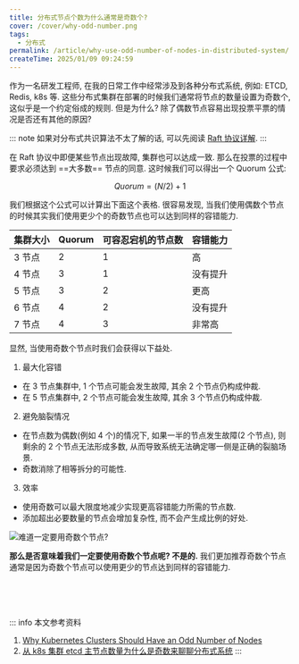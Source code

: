 ```yaml
---
title: 分布式节点个数为什么通常是奇数个?
cover: /cover/why-odd-number.png
tags:
  - 分布式
permalink: /article/why-use-odd-number-of-nodes-in-distributed-system/
createTime: 2025/01/09 09:24:59
---
```

作为一名研发工程师, 在我的日常工作中经常涉及到各种分布式系统, 例如: ETCD, Redis, k8s 等. 这些分布式集群在部署的时候我们通常将节点的数量设置为奇数个, 这似乎是一个约定俗成的规则. 但是为什么? 除了偶数节点容易出现投票平票的情况是否还有其他的原因?
<!-- more -->

::: note 如果对分布式共识算法不太了解的话, 可以先阅读 [Raft 协议详解](/article/wr4ufchz/).
:::

在 Raft 协议中即便某些节点出现故障, 集群也可以达成一致. 那么在投票的过程中要求必须达到 ==大多数== 节点的同意. 这时候我们可以得出一个 Quorum 公式:

$$
Quorum = (N / 2) + 1
$$

我们根据这个公式可以计算出下面这个表格. 很容易发现, 当我们使用偶数个节点的时候其实我们使用更少个的奇数节点也可以达到同样的容错能力.

| 集群大小 | Quorum | 可容忍宕机的节点数 | 容错能力 |
| -------- | ------ | ------------------ | -------- |
| 3 节点   | 2      | 1                  | 高       |
| 4 节点   | 3      | 1                  | 没有提升 |
| 5 节点   | 3      | 2                  | 更高     |
| 6 节点   | 4      | 2                  | 没有提升 |
| 7 节点   | 4      | 3                  | 非常高   |


显然, 当使用奇数个节点时我们会获得以下益处.

1. 最大化容错
- 在 3 节点集群中, 1 个节点可能会发生故障, 其余 2 个节点仍构成仲裁.
- 在 5 节点集群中, 2 个节点可能会发生故障, 其余 3 个节点仍构成仲裁.

2. 避免脑裂情况
- 在节点数为偶数(例如 4 个)的情况下, 如果一半的节点发生故障(2 个节点), 则剩余的 2 个节点无法形成多数, 从而导致系统无法确定哪一侧是正确的裂脑场景.
- 奇数消除了相等拆分的可能性.

3. 效率
- 使用奇数可以最大限度地减少实现更高容错能力所需的节点数.
- 添加超出必要数量的节点会增加复杂性, 而不会产生成比例的好处.

![难道一定要用奇数个节点?](/cover/why-odd-number.png)

**那么是否意味着我们一定要使用奇数个节点呢? 不是的.** 我们更加推荐奇数个节点通常是因为奇数个节点可以使用更少的节点达到同样的容错能力.

<br /><br /><br />

::: info 本文参考资料
1. [Why Kubernetes Clusters Should Have an Odd Number of Nodes](https://cloudcuddler.com/why-kubernetes-clusters-should-have-an-odd-number-of-nodes/)
2. [从 k8s 集群 etcd 主节点数量为什么是奇数来聊聊分布式系统](https://www.cnblogs.com/LLj-cnblogs/articles/17443126.html)
:::
